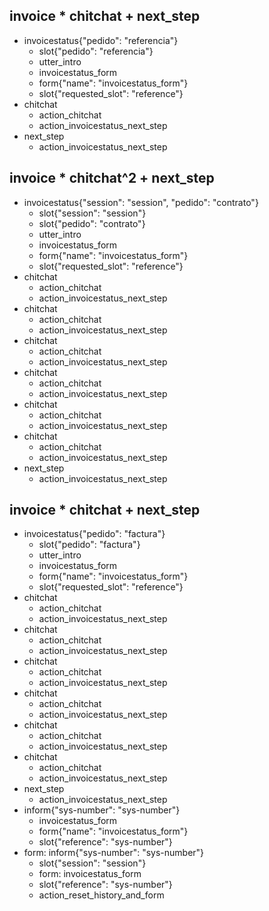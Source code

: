 ## invoice * chitchat + next_step
* invoicestatus{"pedido": "referencia"}
    - slot{"pedido": "referencia"}
    - utter_intro
    - invoicestatus_form
    - form{"name": "invoicestatus_form"}
    - slot{"requested_slot": "reference"}
* chitchat
    - action_chitchat
    - action_invoicestatus_next_step
* next_step
    - action_invoicestatus_next_step

## invoice * chitchat^2 + next_step
* invoicestatus{"session": "session", "pedido": "contrato"}
    - slot{"session": "session"}
    - slot{"pedido": "contrato"}
    - utter_intro
    - invoicestatus_form
    - form{"name": "invoicestatus_form"}
    - slot{"requested_slot": "reference"}
* chitchat
    - action_chitchat
    - action_invoicestatus_next_step
* chitchat
    - action_chitchat
    - action_invoicestatus_next_step
* chitchat
    - action_chitchat
    - action_invoicestatus_next_step
* chitchat
    - action_chitchat
    - action_invoicestatus_next_step
* chitchat
    - action_chitchat
    - action_invoicestatus_next_step
* chitchat
    - action_chitchat
    - action_invoicestatus_next_step
* next_step
    - action_invoicestatus_next_step

## invoice * chitchat + next_step
* invoicestatus{"pedido": "factura"}
    - slot{"pedido": "factura"}
    - utter_intro
    - invoicestatus_form
    - form{"name": "invoicestatus_form"}
    - slot{"requested_slot": "reference"}
* chitchat
    - action_chitchat
    - action_invoicestatus_next_step
* chitchat
    - action_chitchat
    - action_invoicestatus_next_step
* chitchat
    - action_chitchat
    - action_invoicestatus_next_step
* chitchat
    - action_chitchat
    - action_invoicestatus_next_step
* chitchat
    - action_chitchat
    - action_invoicestatus_next_step
* chitchat
    - action_chitchat
    - action_invoicestatus_next_step
* next_step
    - action_invoicestatus_next_step
* inform{"sys-number": "sys-number"}
    - invoicestatus_form
    - form{"name": "invoicestatus_form"}
    - slot{"reference": "sys-number"}
* form: inform{"sys-number": "sys-number"}
    - slot{"session": "session"}
    - form: invoicestatus_form
    - slot{"reference": "sys-number"}
    - action_reset_history_and_form

